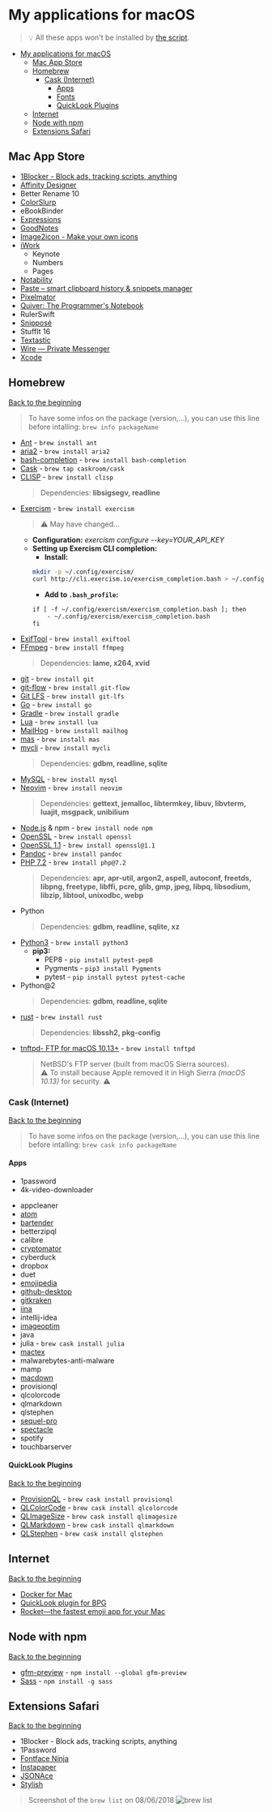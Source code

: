 # My applications for macOS
> 💡 All these apps won't be installed by [the script](../installation%20script/post_install.sh).

<!-- TOC START min:1 max:4 link:true update:true -->
- [My applications for macOS](#my-applications-for-macos)
  - [Mac App Store](#mac-app-store)
  - [Homebrew](#homebrew)
    - [Cask (Internet)](#cask-internet)
      - [Apps](#apps)
      - [Fonts](#fonts)
      - [QuickLook Plugins](#quicklook-plugins)
  - [Internet](#internet)
  - [Node with npm](#node-with-npm)
  - [Extensions Safari](#extensions-safari)

<!-- TOC END -->

## Mac App Store

- [1Blocker - Block ads, tracking scripts, anything](https://1blocker.com)
- [Affinity Designer](https://affinity.serif.com/en-gb/designer/)
- Better Rename 10
- [ColorSlurp](http://colorslurp.com)
- eBookBinder
- [Expressions](http://www.apptorium.com/products/expressions)
- [GoodNotes](http://www.goodnotesapp.com)
- [Image2icon - Make your own icons](http://www.img2icnsapp.com)
- [iWork](https://www.apple.com/iwork/)
    - Keynote
    - Numbers
    - Pages
- [Notability](http://gingerlabs.com)
- [Paste – smart clipboard history & snippets manager](http://pasteapp.me)
- [Pixelmator](http://www.pixelmator.com/mac/)
- [Quiver: The Programmer's Notebook](http://happenapps.com)
- RulerSwift
- [Snipposé](http://www.samuelwford.com/snippose)
- StuffIt 16
- [Textastic](https://www.textasticapp.com/mac.html)
- [Wire — Private Messenger](https://wire.com/en/)
- [Xcode](https://developer.apple.com/xcode/)

## Homebrew
[Back to the beginning](#my-applications-for-macos)

> To have some infos on the package (version,…), you can use this line before intalling:
> ```brew info packageName```

- [Ant](https://ant.apache.org) - ```brew install ant```
- [aria2](https://aria2.github.io) - ```brew install aria2```
- [bash-completion](https://github.com/scop/bash-completion) - ```brew install bash-completion```
- [Cask](https://caskroom.github.io) - ```brew tap caskroom/cask```
- [CLISP](http://clisp.org) - ```brew install clisp```  
	> Dependencies: **libsigsegv, readline**
- [Exercism](http://exercism.io) - ```brew install exercism```
    <!-- > Level up your programming skills -->
    > ⚠️ May have changed...
    - **Configuration:** _exercism configure --key=YOUR_API_KEY_
    - **Setting up Exercism CLI completion:**
        - **Install:**
        ```bash
        mkdir -p ~/.config/exercism/
        curl http://cli.exercism.io/exercism_completion.bash > ~/.config/exercism/exercism_completion.bash
        ```
        - **Add to ```.bash_profile```:**
        ```
        if [ -f ~/.config/exercism/exercism_completion.bash ]; then
            - ~/.config/exercism/exercism_completion.bash
        fi
        ```
- [ExifTool](http://owl.phy.queensu.ca/~phil/exiftool/) - ```brew install exiftool```
- [FFmpeg](https://www.ffmpeg.org) - ```brew install ffmpeg```  
	> Dependencies: **lame, x264, xvid**
- [git](https://git-scm.com) - ```brew install git```
- [git-flow](https://github.com/nvie/gitflow) - ```brew install git-flow```
- [Git LFS](https://git-lfs.github.com) - ```brew install git-lfs```
- [Go](https://golang.org/) - ```brew install go```
- [Gradle](https://www.gradle.org/) - ```brew install gradle```
- [Lua](http://www.lua.org) - ```brew install lua```
- [MailHog](https://github.com/mailhog/MailHog) - ```brew install mailhog```
- [mas](https://github.com/mas-cli/mas) - ```brew install mas```
- [mycli](https://www.mycli.net) - ```brew install mycli```  
	> Dependencies: **gdbm, readline, sqlite**
- [MySQL](https://www.mysql.com) - ```brew install mysql```
- [Neovim](https://neovim.io) - ```brew install neovim```  
	> Dependencies: **gettext, jemalloc, libtermkey, libuv, libvterm, luajit, msgpack, unibilium**
- [Node.js](https://nodejs.org) & npm - ```brew install node npm```
- [OpenSSL](https://openssl.org/) - ```brew install openssl```
- [OpenSSL 1.1](https://openssl.org/) - ```brew install openssl@1.1```
- [Pandoc](http://pandoc.org) - ```brew install pandoc```
- [PHP 7.2](https://secure.php.net) - ```brew install php@7.2```  
	> Dependencies: **apr, apr-util, argon2, aspell, autoconf, freetds, libpng, freetype, libffi, pcre, glib, gmp, jpeg, libpq, libsodium, libzip, libtool, unixodbc, webp**
- Python  
	> Dependencies: **gdbm, readline, sqlite, xz**
- [Python3](https://www.python.org) - ```brew install python3```
    - **pip3:**
        - PEP8 - ```pip install pytest-pep8```
        - Pygments - ```pip3 install Pygments```
        - pytest - ```pip install pytest pytest-cache```
- Python@2  
	> Dependencies: **gdbm, readline, sqlite**
- [rust](https://www.rust-lang.org/) - ```brew install rust```  
	> Dependencies: **libssh2, pkg-config**
- [tnftpd- FTP for macOS 10.13+](https://github.com/Homebrew/homebrew-core/blob/305fd893941f86bb9ec0b3d35c24eca1aa661707/Formula/tnftpd.rb) - ```brew install tnftpd```  
	> NetBSD's FTP server (built from macOS Sierra sources).  
	> ⚠️ To install because Apple removed it in High Sierra _(macOS 10.13)_ for security. ⚠️

### Cask (Internet)
[Back to the beginning](#my-applications-for-macos)

> To have some infos on the package (version,…), you can use this line before intalling:
> ```brew cask info packageName```

#### Apps

- 1password
- 4k-video-downloader
<!-- >- angry-ip-scanner -->
- appcleaner
- [atom](https://atom.io)
- [bartender](https://www.macbartender.com)
- betterzipql
- calibre
- [cryptomator](https://cryptomator.org)
- cyberduck
- dropbox
- duet
- [emojipedia](https://github.com/gingerbeardman/Emojipedia)
- [github-desktop](http://desktop.github.com)
- [gitkraken](https://www.gitkraken.com)
- [iina](https://lhc70000.github.io/iina/)
- intellij-idea
- [imageoptim](https://imageoptim.com/fr)
- java
- julia - ```brew cask install julia```
- [mactex](https://www.tug.org/mactex/)
- malwarebytes-anti-malware
- mamp
- [macdown](http://macdown.uranusjr.com)
- provisionql
- qlcolorcode
- qlmarkdown
- qlstephen
- [sequel-pro](https://sequelpro.com)
- [spectacle](https://www.spectacleapp.com)
- spotify
- touchbarserver

#### QuickLook Plugins
[Back to the beginning](#my-applications-for-macos)

- [ProvisionQL](https://github.com/ealeksandrov/ProvisionQL) - ```brew cask install provisionql```
    <!-- > Preview iOS / macOS app and provision information -->
- [QLColorCode](https://github.com/n8gray/QLColorCode) - ```brew cask install qlcolorcode```
    <!-- > Preview source code files with syntax highlighting -->
- [QLImageSize](https://github.com/Nyx0uf/qlImageSize) - ```brew cask install qlimagesize```
    <!-- > Display the dimensions of an image and its file size in the title bar. It can also preview and generate Finder thumbnails for bpg and WebP. -->
- [QLMarkdown](https://github.com/toland/qlmarkdown) - ```brew cask install qlmarkdown```
    <!-- > Preview Markdown files -->
- [QLStephen](https://github.com/whomwah/qlstephen) - ```brew cask install qlstephen```
    <!-- > Preview plain text files without or with unknown file extension. Example: README, CHANGELOG, index.styl, etc. -->

## Internet
[Back to the beginning](#my-applications-for-macos)

- [Docker for Mac](https://www.docker.com/docker-mac)
- [QuickLook plugin for BPG](https://github.com/Nyx0uf/qlImageSize)
- [Rocket—the fastest emoji app for your Mac](http://matthewpalmer.net/rocket/)

## Node with npm
[Back to the beginning](#my-applications-for-macos)

- [gfm-preview](https://www.npmjs.com/package/gfm-preview) - ```npm install --global gfm-preview```
- [Sass](http://sass-lang.com) - ```npm install -g sass```

## Extensions Safari
[Back to the beginning](#my-applications-for-macos)

- 1Blocker - Block ads, tracking scripts, anything
- 1Password
- [Fontface Ninja](https://safari-extensions.apple.com/details/?id=com.creaktif.fontfaceninja-6AFG6428MF)
- [Instapaper](https://safari-extensions.apple.com/details/?id=com.instapaper.extension-CAM49M58WK)
- [JSONAce](https://safari-extensions.apple.com/details/?id=com.jjlharrison.jsonace-635LU5M475)
- [Stylish](https://safari-extensions.apple.com/details/?id=com.sobolev.stylish-5555L95H45)


> Screenshot of the ```brew list``` on 08/06/2018
![brew list](../brewList.png "brew list")
